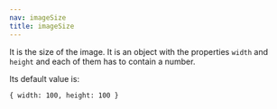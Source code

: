 ```yaml
---
nav: imageSize
title: imageSize
---
```


It is the size of the image. It is an object with the properties `width` and `height` and each of them has to contain a number.

Its default value is:

`{ width: 100, height: 100 }`
